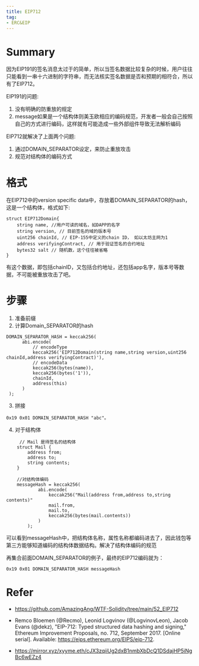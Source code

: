 ```yaml
---
title: EIP712
tag:
- ERC&EIP
---
```

# Summary
因为EIP191的签名消息太过于的简单，所以当签名数据比较复杂的时候，用户往往只能看到一串十六进制的字符串，而无法核实签名数据是否和预期的相符合，所以有了EIP712。

EIP191的问题:
1. 没有明确的防重放的规定
2. message如果是一个结构体则美玉欧相应的编码规范，开发者一般会自己按照自己的方式进行编码，这样就有可能造成一些外部组件导致无法解析编码

EIP712就解决了上面两个问题:
1. 通过DOMAIN_SEPARATOR设定，来防止重放攻击
2. 规范对结构体的编码方式

# 格式
在EIP712中的version specific data中，存放着DOMAIN_SEPARATOR的hash，这是一个结构体，格式如下:
```solidity
struct EIP712Domain{
    string name, //用户可读的域名，如DAPP的名字
    string version, // 目前签名的域的版本号
    uint256 chainId, // EIP-155中定义的chain ID， 如以太坊主网为1
    address verifyingContract, // 用于验证签名的合约地址
    bytes32 salt // 随机数，这个往往被省略
}
```
有这个数据，即包括chainID，又包括合约地址，还包括app名字，版本号等数据，不可能被重放攻击了吧。

# 步骤
1. 准备前缀
2. 计算Domain_SEPARATOR的hash
```solidity
DOMAIN_SEPARATOR_HASH = keccak256(
      abi.encode(
          // encodeType
          keccak256('EIP712Domain(string name,string version,uint256 chainId,address verifyingContract)'),
          // encodeData
          keccak256(bytes(name)),
          keccak256(bytes('1')),
          chainId,
          address(this)
      )
 );
```
3. 拼接
```
0x19 0x01 DOMAIN_SEPARATOR_HASH "abc"。
```
4. 对于结构体
```solidity
     // Mail 是待签名的结构体
    struct Mail {
        address from;
        address to;
        string contents;
    }
    
    //对结构体编码
    messageHash = keccak256(
            abi.encode(
                keccak256("Mail(address from,address to,string contents)"
                mail.from,
                mail.to,
                keccak256(bytes(mail.contents))
            )
        );
```

可以看到messageHash中，把结构体名称，属性名称都编码进去了，因此钱包等第三方能够知道编码的结构体数据结构。解决了结构体编码的规范

再集合前面DOMAIN_SEPARATOR的例子，最终的EIP712编码就为：
```
0x19 0x01 DOMAIN_SEPARATOR_HASH messageHash
```
# Refer

- https://github.com/AmazingAng/WTF-Solidity/tree/main/52_EIP712

- Remco Bloemen (@Recmo), Leonid Logvinov (@LogvinovLeon), Jacob Evans (@dekz), "EIP-712: Typed structured data hashing and signing," Ethereum Improvement Proposals, no. 712, September 2017. [Online serial]. Available: https://eips.ethereum.org/EIPS/eip-712.

- https://mirror.xyz/xyyme.eth/cJX3zqiiUg2dxB1nmbXbDcQ1DSdajHP5iNgBc6wEZz4

